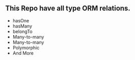 ## This Repo have all type ORM relations.

<ul>
    <li>hasOne</li>
    <li>hasMany</li>
    <li>belongTo</li>
    <li>Many-to-many</li>
    <li>Many-to-many</li>
    <li>Polymorphic</li>
    <li>And More</li>
</ul>
